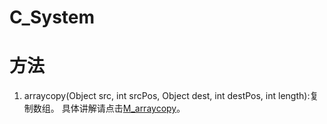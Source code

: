 # C_System


# 方法

1. arraycopy(Object src, int srcPos, Object dest, int destPos, int length):复制数组。 具体讲解请点击[M_arraycopy](/java/lang/system/M_arraycopy.md)。

